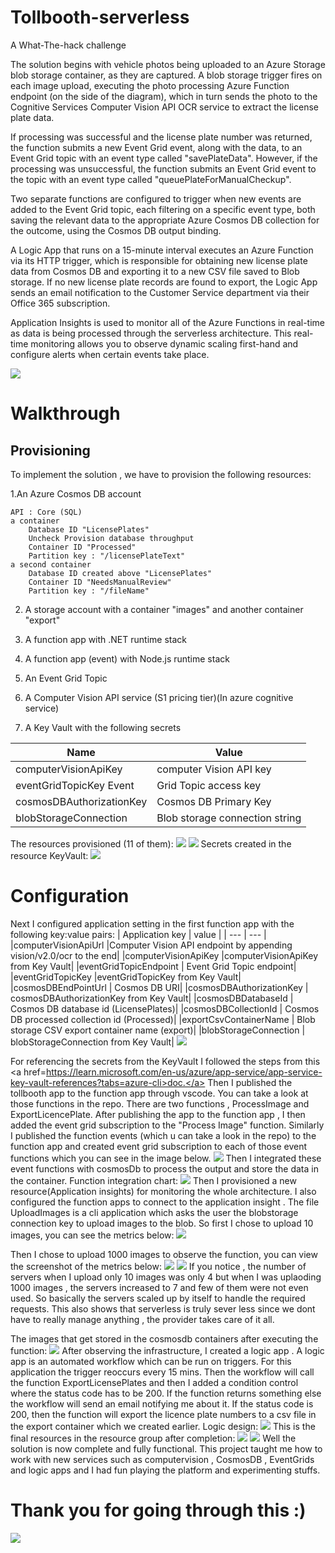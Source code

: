 # Tollbooth-serverless
A What-The-hack challenge

<p>The solution begins with vehicle photos being uploaded to an Azure Storage blob storage container, as they are captured. A blob storage trigger fires on each image upload, executing the photo processing Azure Function endpoint (on the side of the diagram), which in turn sends the photo to the Cognitive Services Computer Vision API OCR service to extract the license plate data.

If processing was successful and the license plate number was returned, the function submits a new Event Grid event, along with the data, to an Event Grid topic with an event type called "savePlateData". However, if the processing was unsuccessful, the function submits an Event Grid event to the topic with an event type called "queuePlateForManualCheckup".

Two separate functions are configured to trigger when new events are added to the Event Grid topic, each filtering on a specific event type, both saving the relevant data to the appropriate Azure Cosmos DB collection for the outcome, using the Cosmos DB output binding.

A Logic App that runs on a 15-minute interval executes an Azure Function via its HTTP trigger, which is responsible for obtaining new license plate data from Cosmos DB and exporting it to a new CSV file saved to Blob storage. If no new license plate records are found to export, the Logic App sends an email notification to the Customer Service department via their Office 365 subscription.

Application Insights is used to monitor all of the Azure Functions in real-time as data is being processed through the serverless architecture. This real-time monitoring allows you to observe dynamic scaling first-hand and configure alerts when certain events take place.<p>
<img src=https://github.com/rghdrizzle/Tollbooth-serverless/blob/main/infrastructure.png>
# Walkthrough
  ## Provisioning
To implement the solution , we have to provision the following resources:
  
  1.An Azure Cosmos DB account 

    API : Core (SQL)
    a container
        Database ID "LicensePlates"
        Uncheck Provision database throughput
        Container ID "Processed"
        Partition key : "/licensePlateText"
    a second container
        Database ID created above "LicensePlates"
        Container ID "NeedsManualReview"
        Partition key : "/fileName"

2. A storage account with a container "images" and another container "export"

3. A function app with .NET runtime stack

4. A function app (event) with Node.js runtime stack

5. An Event Grid Topic 
  
6. A Computer Vision API service (S1 pricing tier)(In azure cognitive service)
  
7. A Key Vault with the following secrets
  
  | Name| Value |
  | --- | --- |
  | computerVisionApiKey| computer Vision API key |
  | eventGridTopicKey 	Event| Grid Topic access key |
  | cosmosDBAuthorizationKey| Cosmos DB Primary Key |
  | blobStorageConnection|Blob storage connection string |
  
  The resources provisioned (11 of them):
  <img src=https://github.com/rghdrizzle/Tollbooth-serverless/blob/main/Screenshot%20(96).png>
  <img src=https://github.com/rghdrizzle/Tollbooth-serverless/blob/main/Screenshot%20(97).png>
  Secrets created in the resource KeyVault:
  <img src=https://github.com/rghdrizzle/Tollbooth-serverless/blob/main/Screenshot%20(108).png>
 # Configuration
Next I configured application setting in the first function app with the following key:value pairs:
| Application key | value |
| --- | --- |
|computerVisionApiUrl |Computer Vision API endpoint by appending vision/v2.0/ocr to the end|
|computerVisionApiKey 	|computerVisionApiKey from Key Vault|
|eventGridTopicEndpoint |	Event Grid Topic endpoint|
|eventGridTopicKey 	|eventGridTopicKey from Key Vault|
|cosmosDBEndPointUrl |	Cosmos DB URI|
|cosmosDBAuthorizationKey |	cosmosDBAuthorizationKey from Key Vault|
|cosmosDBDatabaseId |	Cosmos DB database id (LicensePlates)|
|cosmosDBCollectionId |	Cosmos DB processed collection id (Processed)|
|exportCsvContainerName |	Blob storage CSV export container name (export)|
|blobStorageConnection |	blobStorageConnection from Key Vault|
<img src=https://github.com/rghdrizzle/Tollbooth-serverless/blob/main/Screenshot%20(109).png>

For referencing the secrets from the KeyVault I followed the steps from this <a href=https://learn.microsoft.com/en-us/azure/app-service/app-service-key-vault-references?tabs=azure-cli>doc.</a>
Then I published the tollbooth app to the function app through vscode. You can take a look at those functions in the repo. There are two functions , ProcessImage and ExportLicencePlate. After publishing the app to the function app , I then added the event grid subscription to the "Process Image" function. Similarly I published the function events (which u can take a look in the repo) to the function app and created event grid subscription to each of those event functions which you can see in the image below.
<img src=https://github.com/rghdrizzle/Tollbooth-serverless/blob/main/Screenshot%20(110).png>
Then I integrated these event functions with cosmosDb to process the output and store the data in the container.
Function integration chart:
<img src=https://github.com/rghdrizzle/Tollbooth-serverless/blob/main/Screenshot%20(104).png> 
Then I provisioned a new resource(Application insights) for monitoring the whole architecture. I also configured the function apps to connect to the application insight . The file UploadImages is a cli application which asks the user the blobstorage connection key to upload images to the blob. So first I chose to upload 10 images, you can see the metrics below:
  <img src=https://github.com/rghdrizzle/Tollbooth-serverless/blob/main/Screenshot%20(98).png>
  
Then I chose to upload 1000 images to observe the function, you can view the screenshot of the metrics below:
 <img src=https://github.com/rghdrizzle/Tollbooth-serverless/blob/main/Screenshot%20(100).png>
 <img src=https://github.com/rghdrizzle/Tollbooth-serverless/blob/main/Screenshot%20(101).png>
If you notice , the number of servers when I upload only 10 images was only 4 but when I was uplaoding 1000 images , the servers increased to 7 and few of them were not even used. So basically the servers scaled up by itself to handle the required requests. This also shows that serverless is truly sever less since we dont have to really manage anything , the provider takes care of it all.
  
The images that get stored in the cosmosdb containers after executing the function:
 <img src=https://github.com/rghdrizzle/Tollbooth-serverless/blob/main/Screenshot%20(107).png>
After observing the infrastructure, I created a logic app . A logic app is an automated workflow which can be run on triggers. For this application the trigger reoccurs every 15 mins. Then the workflow will call the function ExportLicensePlates and then I added a condition control where the status code has to be 200. If the function returns something else the workflow will send an email notifying me about it. If the status code is 200, then the function will export the licence plate numbers to a csv file in the export container which we created earlier. 
Logic design:
 <img src=https://github.com/rghdrizzle/Tollbooth-serverless/blob/main/Screenshot%20(103).png>
 This is the final resources in the resource group after completion:
 <img src=https://github.com/rghdrizzle/Tollbooth-serverless/blob/main/Screenshot%20(105).png>
 <img src=https://github.com/rghdrizzle/Tollbooth-serverless/blob/main/Screenshot%20(106).png>
 Well the solution is now complete and fully functional. This project taught me how to work with new services such as computervision , CosmosDB , EventGrids and logic apps and I had fun playing the platform and experimenting stuffs.
 # Thank you for going through this :)
 
  
  <img src=https://media.giphy.com/media/7J4P7cUur2DlErijp3/giphy.gif>
